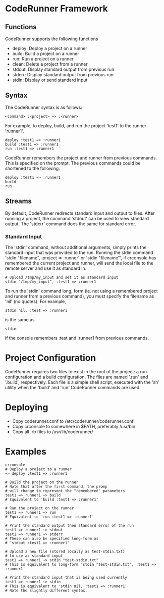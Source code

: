 # CodeRunner Framework

## Functions
CodeRunner supports the following functions

- deploy: Deploy a project on a runner
- build: Build a project on a runner
- run: Run a project on a runner
- clean: Delete a project from a runner
- stdout: Display standard output from previous run
- stderr: Display standard output from previous run
- stdin: Display or send standard input

## Syntax
The CodeRunner syntax is as follows:
~~~
<command> :<project> => :<runner>
~~~

For example, to deploy, build, and run the project 'test1' to the runner 'runner1',

~~~
deploy :test1 => :runner1
build :test1 => :runner1
run :test1 => :runner1
~~~

CodeRunner remembers the project and runner from previous commands. This
is specified on the prompt. The previous commands could be shortened to the following:

~~~
deploy :test1 => :runner1
build
run
~~~

## Streams
By default, CodeRunner redirects standard input and output to files.
After running a project, the command 'stdout' can be used to view standard output.
The 'stderr' command does the same for standard error.

### Standard Input
The 'stdin' command, without additional arguments, simply prints the 
standard input that was provided to the run. Running the stdin command 
'stdin "filename", :project => :runner' or 'stdin "filename"', if
crconsole has remembered the current project and runner, will send the 
local file 
<filename> to the remote server and use it as standard in.

~~~
# Upload /tmp/my_input and set it as standard input
stdin "/tmp/my_input", :test1 => :runner1
~~~

To run the 'stdin' command long, form (ie. not using a remembered project
and runner from a previous command), you must specify the filename as 'nil'
(no quotes). For example,
~~~
stdin nil, :test => :runner1
~~~
is the same as
~~~
stdin
~~~
if the console remembers :test and :runner1 from previous commands.

# Project Configuration
CodeRunner requires two files to exist in the root of the project: a run configuration
and a build configuration. The files are named '.run' and '.build', respectively.
Each file is a simple shell script, executed with the 'sh' utility when
the 'build' and 'run' CodeRunner commands are used.

# Deploying
- Copy coderunner.conf to /etc/coderunner/coderunner.conf
- Copy crconsole to somewhere in $PATH, preferably /usr/bin
- Copy all .rb files to /usr/lib/coderunner/

# Examples
~~~
crconsole
# Deploy a project to a runner
~> deploy :test1 => :runner1

# Build the project on the runner
# Note that after the first command, the promp
# will change to represent the "remembered" parameters.
test1 => runner1 ~> build
# Equivalent to 'build :test1 => :runner1'

# Run the project on the runner
test1 => runner1 ~> run
# Equivalent to 'run :test1 => :runner1'

# Print the standard output then standard error of the run
test1 => runner1 ~> stdout
test1 => runner1 ~> stderr
# These can also be specified long-form as
# 'stdout :test1 => :runner1'

# Upload a new file (stored locally as test-stdin.txt) 
# to use as standard input
test1 => runner1 ~> stdin "test-stdin.txt"
# This is equivalent to long-form 'stdin "test-stdin.txt", :test1 => :runner1'

# Print the standard input that is being used currently
test1 => runner1 ~> stdin
# This is equivalent to 'stdin nil, :test1 => :runner1'
# Note the slightly different syntax.
